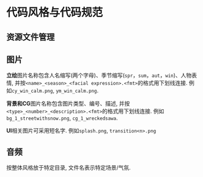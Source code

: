 # 代码风格与代码规范


## 资源文件管理

## 图片


**立绘**图片名称包含人名缩写(两个字母)、季节缩写(`spr`，`sum`，`aut`，`win`)、人物表情, 并按`<name>_<season>_<facial expression>.<fmt>`的格式用下划线连接. 例如`cy_win_calm.png`, `ym_win_calm.png`.

**背景和CG**图片名称包含图片类型、编号、描述, 并按`<type>_<number>_<description>.<fmt>`的格式用下划线连接. 例如`bg_1_streetwithsnow.png`, `cg_1_wreckedsawa`.

**UI**相关图片可采用短名字. 例如`splash.png`, `transition<n>.png`

## 音频

按整体风格放于特定目录, 文件名表示特定场景/气氛.